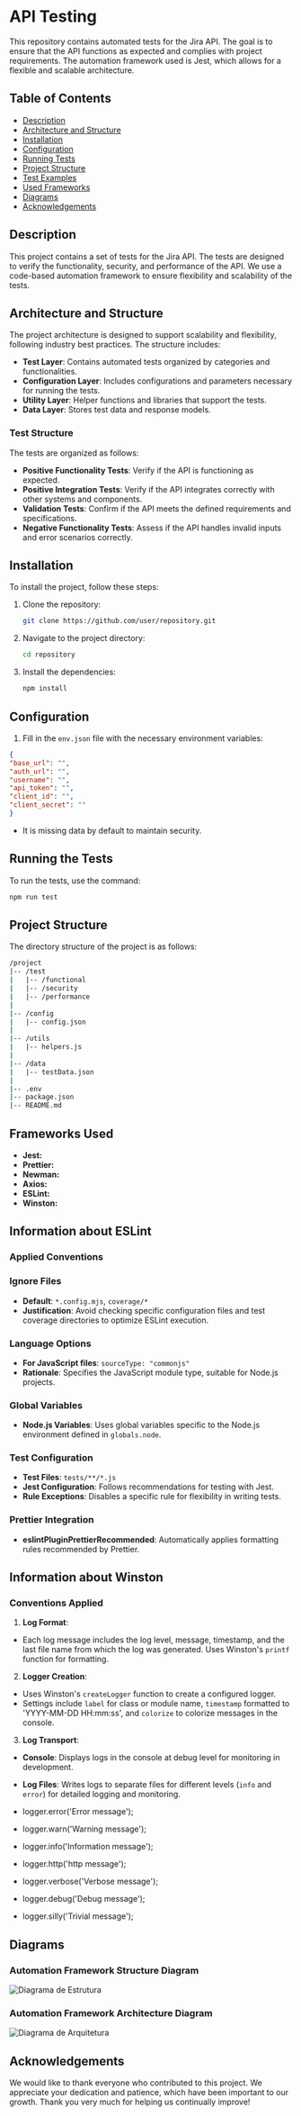 # API Testing

This repository contains automated tests for the Jira API. The goal is to ensure that the API functions as expected and complies with project requirements. The automation framework used is Jest, which allows for a flexible and scalable architecture.

## Table of Contents

- [Description](#description)
- [Architecture and Structure](#architecture-and-structure)
- [Installation](#installation)
- [Configuration](#configuration)
- [Running Tests](#running-tests)
- [Project Structure](#project-structure)
- [Test Examples](#test-examples)
- [Used Frameworks](#used-frameworks)
- [Diagrams](#diagrams)
- [Acknowledgements](#acknowledgements)

## Description

This project contains a set of tests for the Jira API. The tests are designed to verify the functionality, security, and performance of the API. We use a code-based automation framework to ensure flexibility and scalability of the tests.

## Architecture and Structure

The project architecture is designed to support scalability and flexibility, following industry best practices. The structure includes:

- **Test Layer**: Contains automated tests organized by categories and functionalities.
- **Configuration Layer**: Includes configurations and parameters necessary for running the tests.
- **Utility Layer**: Helper functions and libraries that support the tests.
- **Data Layer**: Stores test data and response models.

### Test Structure

The tests are organized as follows:

- **Positive Functionality Tests**: Verify if the API is functioning as expected.
- **Positive Integration Tests**: Verify if the API integrates correctly with other systems and components.
- **Validation Tests**: Confirm if the API meets the defined requirements and specifications.
- **Negative Functionality Tests**: Assess if the API handles invalid inputs and error scenarios correctly.

## Installation

To install the project, follow these steps:

1. Clone the repository:
    ```bash
    git clone https://github.com/user/repository.git
    ```

2. Navigate to the project directory:
    ```bash
    cd repository
    ```

3. Install the dependencies:
    ```bash
    npm install
    ```

## Configuration

1. Fill in the `env.json` file with the necessary environment variables:
```json
{
"base_url": "",
"auth_url": "",
"username": "",
"api_token": "",
"client_id": "",
"client_secret": ""
}
```

- It is missing data by default to maintain security.

## Running the Tests

To run the tests, use the command:
```bash
npm run test
```

## Project Structure
The directory structure of the project is as follows:
```bash
/project
|-- /test
|   |-- /functional
|   |-- /security
|   |-- /performance
|
|-- /config
|   |-- config.json
|
|-- /utils
|   |-- helpers.js
|
|-- /data
|   |-- testData.json
|
|-- .env
|-- package.json
|-- README.md
```
## Frameworks Used
- **Jest:** 
- **Prettier:**
- **Newman:**
- **Axios:**
- **ESLint:**
- **Winston:**


## Information about ESLint
### Applied Conventions

### Ignore Files

- **Default**: `*.config.mjs`, `coverage/*`
- **Justification**: Avoid checking specific configuration files and test coverage directories to optimize ESLint execution.

### Language Options

- **For JavaScript files**: `sourceType: "commonjs"`
- **Rationale**: Specifies the JavaScript module type, suitable for Node.js projects.

### Global Variables

- **Node.js Variables**: Uses global variables specific to the Node.js environment defined in `globals.node`.

### Test Configuration

- **Test Files**: `tests/**/*.js`
- **Jest Configuration**: Follows recommendations for testing with Jest.
- **Rule Exceptions**: Disables a specific rule for flexibility in writing tests.

### Prettier Integration

- **eslintPluginPrettierRecommended**: Automatically applies formatting rules recommended by Prettier.

## Information about Winston
### Conventions Applied

1. **Log Format**:
- Each log message includes the log level, message, timestamp, and the last file name from which the log was generated. Uses Winston's `printf` function for formatting.

2. **Logger Creation**:
- Uses Winston's `createLogger` function to create a configured logger.
- Settings include `label` for class or module name, `timestamp` formatted to 'YYYY-MM-DD HH:mm:ss', and `colorize` to colorize messages in the console.

3. **Log Transport**:
- **Console**: Displays logs in the console at debug level for monitoring in development.
- **Log Files**: Writes logs to separate files for different levels (`info` and `error`) for detailed logging and monitoring.

- logger.error('Error message');
- logger.warn('Warning message');
- logger.info('Information message');
- logger.http('http message');
- logger.verbose('Verbose message');
- logger.debug('Debug message');
- logger.silly('Trivial message');


## Diagrams
### Automation Framework Structure Diagram
![Diagrama de Estrutura](/Documentation/Diagrama%20da%20Estrutura%20%20do%20Framework.png)

### Automation Framework Architecture Diagram
![Diagrama de Arquitetura](/Documentation/Diagrama%20de%20ArquiteturadoFramework.png)

## Acknowledgements
We would like to thank everyone who contributed to this project. We appreciate your dedication and patience, which have been important to our growth. Thank you very much for helping us continually improve!
